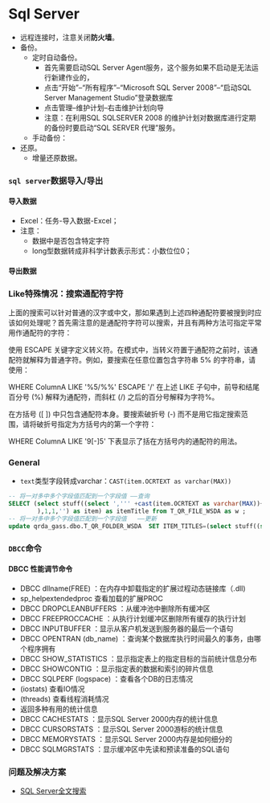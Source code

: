 # Sql Server
- 远程连接时，注意关闭**防火墙**。
- 备份。
    + 定时自动备份。
        * 首先需要启动SQL Server Agent服务，这个服务如果不启动是无法运行新建作业的，
        * 点击“开始”–“所有程序”–“Microsoft SQL Server 2008”–“启动SQL Server Management Studio”登录数据库
        * 点击管理–维护计划–右击维护计划向导
        * 注意：在利用SQL SQLSERVER 2008 的维护计划对数据库进行定期的备份时要启动“SQL SERVER 代理”服务。
    + 手动备份：
- 还原。
    + 增量还原数据。

### `sql server`数据导入/导出
#### 导入数据
- Excel：任务-导入数据-Excel；
- 注意：
    + 数据中是否包含特定字符
    + long型数据转成非科学计数表示形式：小数位位0；
#### 导出数据

### Like特殊情况：搜索通配符字符
上面的搜索可以针对普通的汉字或中文，那如果遇到上述四种通配符要被搜到时应该如何处理呢？首先需注意的是通配符字符可以搜索，并且有两种方法可指定平常用作通配符的字符：

使用 ESCAPE 关键字定义转义符。在模式中，当转义符置于通配符之前时，该通配符就解释为普通字符。例如，要搜索在任意位置包含字符串 5% 的字符串，请使用：

WHERE ColumnA LIKE '%5/%%' ESCAPE '/'
在上述 LIKE 子句中，前导和结尾百分号 (%) 解释为通配符，而斜杠 (/) 之后的百分号解释为字符%。

在方括号 ([ ]) 中只包含通配符本身。要搜索破折号 (-) 而不是用它指定搜索范围，请将破折号指定为方括号内的第一个字符：

WHERE ColumnA LIKE '9[-]5'
下表显示了括在方括号内的通配符的用法。

### General
- `text`类型字段转成varchar：`CAST(item.OCRTEXT as varchar(MAX))`
``` sql
-- 将一对多中多个字段值匹配到一个字段值 ——查询
SELECT (select stuff((select ',''' +cast(item.OCRTEXT as varchar(MAX))+'''' from T_QR_FILE_WSDA_DOC as item where item.OWNER_ID=w.ID group by cast(item.OCRTEXT as varchar(MAX)) for xml  path('')
        ),1,1,'') as item) as itemTitle from T_QR_FILE_WSDA as w ;
-- 将一对多中多个字段值匹配到一个字段值   ——更新
update qrda_gass.dbo.T_QR_FOLDER_WSDA  SET ITEM_TITLES=(select stuff((select ',''' +item.TITLE+'''' from T_QR_FOLDER_ITEM_WSDA as item  where item.OWNER_ID=T_QR_FOLDER_WSDA.ID  group by item.TITLE for xml  path('')),1,1,'') as item);
```

### `DBCC`命令
#### DBCC 性能调节命令
- DBCC dllname(FREE) ：在内存中卸载指定的扩展过程动态链接库（.dll)
- sp_helpextendedproc 查看加载的扩展PROC 
- DBCC DROPCLEANBUFFERS ：从缓冲池中删除所有缓冲区
- DBCC FREEPROCCACHE ：从执行计划缓冲区删除所有缓存的执行计划
- DBCC INPUTBUFFER ：显示从客户机发送到服务器的最后一个语句
- DBCC OPENTRAN (db_name) ：查询某个数据库执行时间最久的事务，由哪个程序拥有
- DBCC SHOW_STATISTICS ：显示指定表上的指定目标的当前统计信息分布
- DBCC SHOWCONTIG ：显示指定表的数据和索引的碎片信息
- DBCC SQLPERF (logspace) ：查看各个DB的日志情况
- (iostats) 查看IO情况
- (threads) 查看线程消耗情况
- 返回多种有用的统计信息 
- DBCC CACHESTATS ：显示SQL Server 2000内存的统计信息
- DBCC CURSORSTATS ：显示SQL Server 2000游标的统计信息
- DBCC MEMORYSTATS ：显示SQL Server 2000内存是如何细分的
- DBCC SQLMGRSTATS ：显示缓冲区中先读和预读准备的SQL语句

### 问题及解决方案
- [SQL Server全文搜索](https://www.cnblogs.com/lyhabc/p/3255960.html)